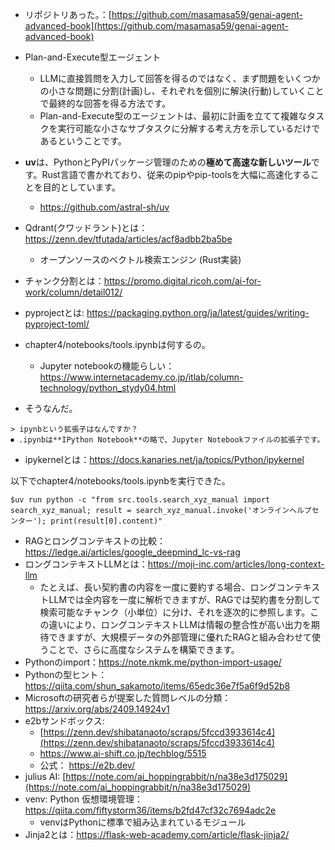- リポジトリあった。：[https://github.com/masamasa59/genai-agent-advanced-book](https://github.com/masamasa59/genai-agent-advanced-book)
- Plan-and-Execute型エージェント
	- LLMに直接質問を入力して回答を得るのではなく、まず問題をいくつかの小さな問題に分割(計画)し、それぞれを個別に解決(行動)していくことで最終的な回答を得る方法です。
	- Plan-and-Execute型のエージェントは、最初に計画を立てて複雑なタスクを実行可能な小さなサブタスクに分解する考え方を示しているだけであるということです。

- **uv**は、PythonとPyPIパッケージ管理のための**極めて高速な新しいツール**です。Rust言語で書かれており、従来のpipやpip-toolsを大幅に高速化することを目的としています。
	- https://github.com/astral-sh/uv
- Qdrant(クワッドラント)とは：https://zenn.dev/tfutada/articles/acf8adbb2ba5be
	- オープンソースのベクトル検索エンジン (Rust実装)
- チャンク分割とは：https://promo.digital.ricoh.com/ai-for-work/column/detail012/
- pyprojectとは: https://packaging.python.org/ja/latest/guides/writing-pyproject-toml/
- chapter4/notebooks/tools.ipynbは何するの。
	- Jupyter notebookの機能らしい：https://www.internetacademy.co.jp/itlab/column-technology/python_stydy04.html
- そうなんだ。
```
> ipynbという拡張子はなんですか？
⏺ .ipynbは**IPython Notebook**の略で、Jupyter Notebookファイルの拡張子です。
```
- ipykernelとは：https://docs.kanaries.net/ja/topics/Python/ipykernel

以下でchapter4/notebooks/tools.ipynbを実行できた。
```
$uv run python -c "from src.tools.search_xyz_manual import search_xyz_manual; result = search_xyz_manual.invoke('オンラインヘルプセンター'); print(result[0].content)"
```

- RAGとロングコンテキストの比較：https://ledge.ai/articles/google_deepmind_lc-vs-rag
- ロングコンテキストLLMとは：https://moji-inc.com/articles/long-context-llm
	- たとえば、長い契約書の内容を一度に要約する場合、ロングコンテキストLLMでは全内容を一度に解析できますが、RAGでは契約書を分割して検索可能なチャンク（小単位）に分け、それを逐次的に参照します。この違いにより、ロングコンテキストLLMは情報の整合性が高い出力を期待できますが、大規模データの外部管理に優れたRAGと組み合わせて使うことで、さらに高度なシステムを構築できます。
- Pythonのimport：https://note.nkmk.me/python-import-usage/
- Pythonの型ヒント：https://qiita.com/shun_sakamoto/items/65edc36e7f5a6f9d52b8
- Microsoftの研究者らが提案した質問レベルの分類：https://arxiv.org/abs/2409.14924v1
- e2bサンドボックス:
	- [https://zenn.dev/shibatanaoto/scraps/5fccd3933614c4](https://zenn.dev/shibatanaoto/scraps/5fccd3933614c4)
	- https://www.ai-shift.co.jp/techblog/5515
	- 公式： https://e2b.dev/
- julius AI: [https://note.com/ai_hoppingrabbit/n/na38e3d175029](https://note.com/ai_hoppingrabbit/n/na38e3d175029)
- venv: Python 仮想環境管理：https://qiita.com/fiftystorm36/items/b2fd47cf32c7694adc2e
	- venvはPythonに標準で組み込まれているモジュール
- Jinja2とは：https://flask-web-academy.com/article/flask-jinja2/